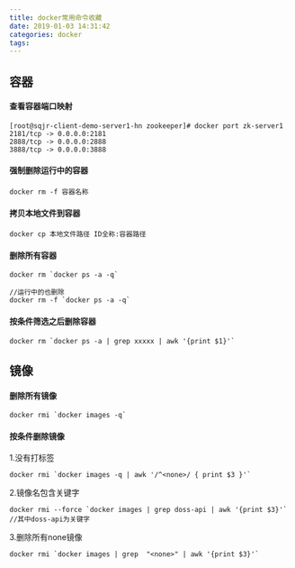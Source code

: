 ```yaml
---
title: docker常用命令收藏
date: 2019-01-03 14:31:42
categories: docker
tags:
---
```


## 容器

#### 查看容器端口映射

    [root@sqjr-client-demo-server1-hn zookeeper]# docker port zk-server1
    2181/tcp -> 0.0.0.0:2181
    2888/tcp -> 0.0.0.0:2888
    3888/tcp -> 0.0.0.0:3888
    
#### 强制删除运行中的容器

    docker rm -f 容器名称    
    
#### 拷贝本地文件到容器

    docker cp 本地文件路径 ID全称:容器路径  
    
#### 删除所有容器

    docker rm `docker ps -a -q`
    
    //运行中的也删除
    docker rm -f `docker ps -a -q`
    
#### 按条件筛选之后删除容器

    docker rm `docker ps -a | grep xxxxx | awk '{print $1}'`    
    
## 镜像

#### 删除所有镜像

    docker rmi `docker images -q`
    
#### 按条件删除镜像

1.没有打标签     

    docker rmi `docker images -q | awk '/^<none>/ { print $3 }'`
    
2.镜像名包含关键字

    docker rmi --force `docker images | grep doss-api | awk '{print $3}'`    //其中doss-api为关键字 
    
3.删除所有none镜像

    docker rmi `docker images | grep  "<none>" | awk '{print $3}'`                